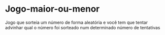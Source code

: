 # Jogo-maior-ou-menor
Jogo que sorteia um número de forma aleatória e você tem que tentar advinhar qual o número foi sorteado num determinado número de tentativas

